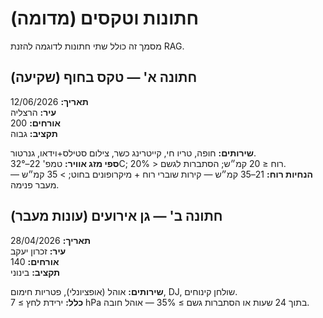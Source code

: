 # חתונות וטקסים (מדומה)

מסמך זה כולל שתי חתונות לדוגמה להזנת RAG.

## חתונה א' — טקס בחוף (שקיעה)
**תאריך:** 12/06/2026  
**עיר:** הרצליה  
**אורחים:** 200  
**תקציב:** גבוה

**שירותים:** חופה, טריו חי, קייטרינג כשר, צילום סטילס+וידאו, גנרטור.  
**ספי מזג אוויר:** טמפ' 22–32°C; רוח ≤ 20 קמ״ש; הסתברות לגשם < 20%.  
**הנחיות רוח:** 21–35 קמ״ש — קירות שוברי רוח + מיקרופונים בחוט; > 35 קמ״ש — מעבר פנימה.

## חתונה ב' — גן אירועים (עונות מעבר)
**תאריך:** 28/04/2026  
**עיר:** זכרון יעקב  
**אורחים:** 140  
**תקציב:** בינוני

**שירותים:** אוהל (אופציונלי), פטריות חימום, DJ, שולחן קינוחים.  
**כלל:** ירידת לחץ ≥ 7 hPa בתוך 24 שעות או הסתברות גשם ≥ 35% — אוהל חובה.
